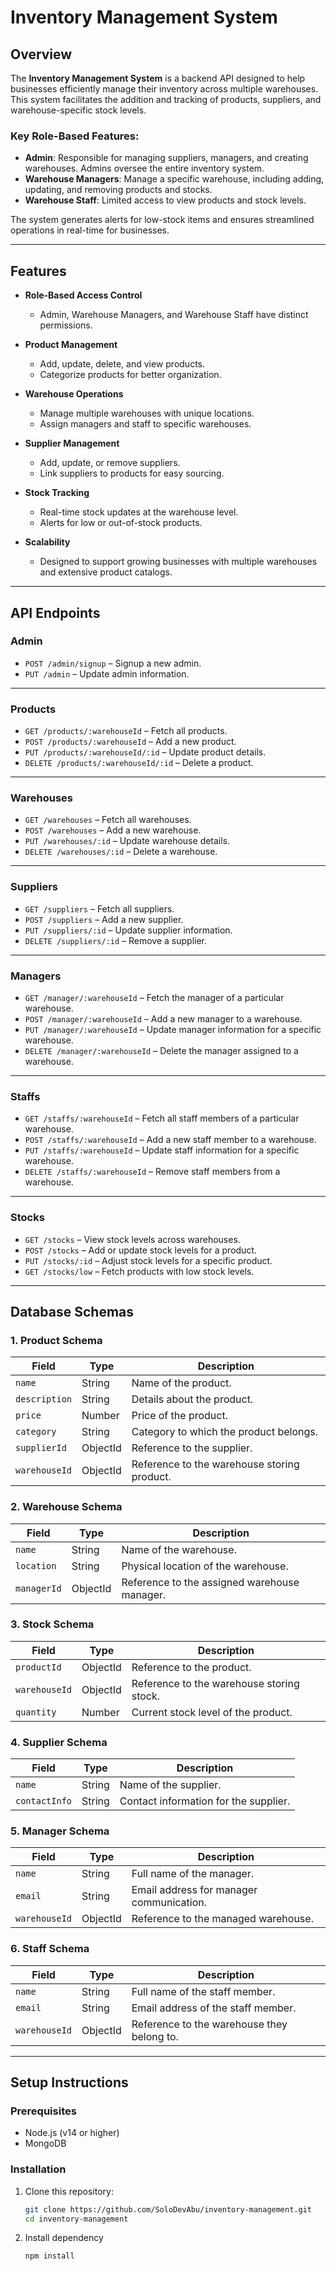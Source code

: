 # **Inventory Management System**

## **Overview**
The **Inventory Management System** is a backend API designed to help businesses efficiently manage their inventory across multiple warehouses. This system facilitates the addition and tracking of products, suppliers, and warehouse-specific stock levels.  

### **Key Role-Based Features**:
- **Admin**: Responsible for managing suppliers, managers, and creating warehouses. Admins oversee the entire inventory system.  
- **Warehouse Managers**: Manage a specific warehouse, including adding, updating, and removing products and stocks.  
- **Warehouse Staff**: Limited access to view products and stock levels.  

The system generates alerts for low-stock items and ensures streamlined operations in real-time for businesses.

---

## **Features**
- **Role-Based Access Control**  
  - Admin, Warehouse Managers, and Warehouse Staff have distinct permissions.  

- **Product Management**
  - Add, update, delete, and view products.
  - Categorize products for better organization.

- **Warehouse Operations**
  - Manage multiple warehouses with unique locations.
  - Assign managers and staff to specific warehouses.

- **Supplier Management**
  - Add, update, or remove suppliers.
  - Link suppliers to products for easy sourcing.

- **Stock Tracking**
  - Real-time stock updates at the warehouse level.
  - Alerts for low or out-of-stock products.

- **Scalability**
  - Designed to support growing businesses with multiple warehouses and extensive product catalogs.

---

## **API Endpoints**

### **Admin**
- `POST /admin/signup` – Signup a new admin.
- `PUT /admin` – Update admin information.

---

### **Products**
- `GET /products/:warehouseId` – Fetch all products.
- `POST /products/:warehouseId` – Add a new product.
- `PUT /products/:warehouseId/:id` – Update product details.
- `DELETE /products/:warehouseId/:id` – Delete a product.

---

### **Warehouses**
- `GET /warehouses` – Fetch all warehouses.
- `POST /warehouses` – Add a new warehouse.
- `PUT /warehouses/:id` – Update warehouse details.
- `DELETE /warehouses/:id` – Delete a warehouse.

---

### **Suppliers**
- `GET /suppliers` – Fetch all suppliers.
- `POST /suppliers` – Add a new supplier.
- `PUT /suppliers/:id` – Update supplier information.
- `DELETE /suppliers/:id` – Remove a supplier.

---

### **Managers**
- `GET /manager/:warehouseId` – Fetch the manager of a particular warehouse.
- `POST /manager/:warehouseId` – Add a new manager to a warehouse.
- `PUT /manager/:warehouseId` – Update manager information for a specific warehouse.
- `DELETE /manager/:warehouseId` – Delete the manager assigned to a warehouse.

---

### **Staffs**
- `GET /staffs/:warehouseId` – Fetch all staff members of a particular warehouse.
- `POST /staffs/:warehouseId` – Add a new staff member to a warehouse.
- `PUT /staffs/:warehouseId` – Update staff information for a specific warehouse.
- `DELETE /staffs/:warehouseId` – Remove staff members from a warehouse.

---

### **Stocks**
- `GET /stocks` – View stock levels across warehouses.
- `POST /stocks` – Add or update stock levels for a product.
- `PUT /stocks/:id` – Adjust stock levels for a specific product.
- `GET /stocks/low` – Fetch products with low stock levels.

---

## **Database Schemas**

### **1. Product Schema**
| Field         | Type       | Description                                |
|---------------|------------|--------------------------------------------|
| `name`        | String     | Name of the product.                       |
| `description` | String     | Details about the product.                 |
| `price`       | Number     | Price of the product.                      |
| `category`    | String     | Category to which the product belongs.     |
| `supplierId`  | ObjectId   | Reference to the supplier.                 |
| `warehouseId` | ObjectId   | Reference to the warehouse storing product.|

### **2. Warehouse Schema**
| Field      | Type       | Description                                 |
|------------|------------|---------------------------------------------|
| `name`     | String     | Name of the warehouse.                      |
| `location` | String     | Physical location of the warehouse.         |
| `managerId`| ObjectId   | Reference to the assigned warehouse manager.|

### **3. Stock Schema**
| Field         | Type       | Description                                |
|---------------|------------|--------------------------------------------|
| `productId`   | ObjectId   | Reference to the product.                  |
| `warehouseId` | ObjectId   | Reference to the warehouse storing stock.  |
| `quantity`    | Number     | Current stock level of the product.        |

### **4. Supplier Schema**
| Field         | Type       | Description                                |
|---------------|------------|--------------------------------------------|
| `name`        | String     | Name of the supplier.                      |
| `contactInfo` | String     | Contact information for the supplier.      |

### **5. Manager Schema**
| Field         | Type       | Description                                |
|---------------|------------|--------------------------------------------|
| `name`        | String     | Full name of the manager.                  |
| `email`       | String     | Email address for manager communication.   |
| `warehouseId` | ObjectId   | Reference to the managed warehouse.        |

### **6. Staff Schema**
| Field         | Type       | Description                                |
|---------------|------------|--------------------------------------------|
| `name`        | String     | Full name of the staff member.             |
| `email`       | String     | Email address of the staff member.         |
| `warehouseId` | ObjectId   | Reference to the warehouse they belong to. |

---

## **Setup Instructions**

### **Prerequisites**
- Node.js (v14 or higher)
- MongoDB

### **Installation**
1. Clone this repository:
   ```bash
   git clone https://github.com/SoloDevAbu/inventory-management.git
   cd inventory-management
2. Install dependency
    ```bash
    npm install
